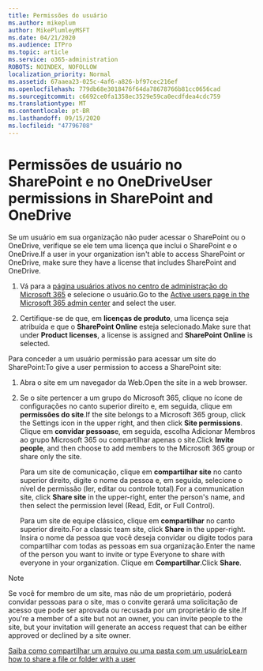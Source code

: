 ```yaml
---
title: Permissões do usuário
ms.author: mikeplum
author: MikePlumleyMSFT
ms.date: 04/21/2020
ms.audience: ITPro
ms.topic: article
ms.service: o365-administration
ROBOTS: NOINDEX, NOFOLLOW
localization_priority: Normal
ms.assetid: 67aaea23-025c-4af6-a826-bf97cec216ef
ms.openlocfilehash: 779db68e3018476f64da78678766b81cc0656cad
ms.sourcegitcommit: c6692ce0fa1358ec3529e59ca0ecdfdea4cdc759
ms.translationtype: MT
ms.contentlocale: pt-BR
ms.lasthandoff: 09/15/2020
ms.locfileid: "47796708"
---
```

# <a name="user-permissions-in-sharepoint-and-onedrive"></a><span data-ttu-id="4dc1a-102">Permissões de usuário no SharePoint e no OneDrive</span><span class="sxs-lookup"><span data-stu-id="4dc1a-102">User permissions in SharePoint and OneDrive</span></span>

<span data-ttu-id="4dc1a-103">Se um usuário em sua organização não puder acessar o SharePoint ou o OneDrive, verifique se ele tem uma licença que inclui o SharePoint e o OneDrive.</span><span class="sxs-lookup"><span data-stu-id="4dc1a-103">If a user in your organization isn't able to access SharePoint or OneDrive, make sure they have a license that includes SharePoint and OneDrive.</span></span> 
  
1. <span data-ttu-id="4dc1a-104">Vá para a [página usuários ativos no centro de administração do Microsoft 365](https://portal.office.com/adminportal/home#/users) e selecione o usuário.</span><span class="sxs-lookup"><span data-stu-id="4dc1a-104">Go to the [Active users page in the Microsoft 365 admin center](https://portal.office.com/adminportal/home#/users) and select the user.</span></span> 
    
2. <span data-ttu-id="4dc1a-105">Certifique-se de que, em **licenças de produto**, uma licença seja atribuída e que o **SharePoint Online** esteja selecionado.</span><span class="sxs-lookup"><span data-stu-id="4dc1a-105">Make sure that under **Product licenses**, a license is assigned and **SharePoint Online** is selected.</span></span> 
    
 <span data-ttu-id="4dc1a-106">Para conceder a um usuário permissão para acessar um site do SharePoint:</span><span class="sxs-lookup"><span data-stu-id="4dc1a-106">To give a user permission to access a SharePoint site:</span></span> 
  
1. <span data-ttu-id="4dc1a-107">Abra o site em um navegador da Web.</span><span class="sxs-lookup"><span data-stu-id="4dc1a-107">Open the site in a web browser.</span></span>
    
2. <span data-ttu-id="4dc1a-108">Se o site pertencer a um grupo do Microsoft 365, clique no ícone de configurações no canto superior direito e, em seguida, clique em **permissões do site**.</span><span class="sxs-lookup"><span data-stu-id="4dc1a-108">If the site belongs to a Microsoft 365 group, click the Settings icon in the upper right, and then click **Site permissions**.</span></span> <span data-ttu-id="4dc1a-109">Clique em **convidar pessoas**e, em seguida, escolha Adicionar Membros ao grupo Microsoft 365 ou compartilhar apenas o site.</span><span class="sxs-lookup"><span data-stu-id="4dc1a-109">Click **Invite people**, and then choose to add members to the Microsoft 365 group or share only the site.</span></span> 
    
    <span data-ttu-id="4dc1a-110">Para um site de comunicação, clique em **compartilhar site** no canto superior direito, digite o nome da pessoa e, em seguida, selecione o nível de permissão (ler, editar ou controle total).</span><span class="sxs-lookup"><span data-stu-id="4dc1a-110">For a communication site, click **Share site** in the upper-right, enter the person's name, and then select the permission level (Read, Edit, or Full Control).</span></span> 
    
    <span data-ttu-id="4dc1a-111">Para um site de equipe clássico, clique em **compartilhar** no canto superior direito.</span><span class="sxs-lookup"><span data-stu-id="4dc1a-111">For a classic team site, click **Share** in the upper-right.</span></span> <span data-ttu-id="4dc1a-112">Insira o nome da pessoa que você deseja convidar ou digite todos para compartilhar com todas as pessoas em sua organização.</span><span class="sxs-lookup"><span data-stu-id="4dc1a-112">Enter the name of the person you want to invite or type Everyone to share with everyone in your organization.</span></span> <span data-ttu-id="4dc1a-113">Clique em **Compartilhar**.</span><span class="sxs-lookup"><span data-stu-id="4dc1a-113">Click **Share**.</span></span>
    
> [!NOTE]
> <span data-ttu-id="4dc1a-114">Se você for membro de um site, mas não de um proprietário, poderá convidar pessoas para o site, mas o convite gerará uma solicitação de acesso que pode ser aprovada ou recusada por um proprietário de site.</span><span class="sxs-lookup"><span data-stu-id="4dc1a-114">If you're a member of a site but not an owner, you can invite people to the site, but your invitation will generate an access request that can be either approved or declined by a site owner.</span></span> 
  
[<span data-ttu-id="4dc1a-115">Saiba como compartilhar um arquivo ou uma pasta com um usuário</span><span class="sxs-lookup"><span data-stu-id="4dc1a-115">Learn how to share a file or folder with a user</span></span>](https://go.microsoft.com/fwlink/?linkid=533408)
  

